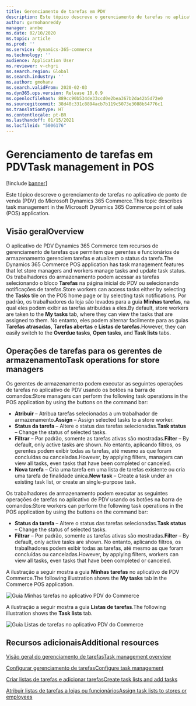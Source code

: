 ```yaml
---
title: Gerenciamento de tarefas em PDV
description: Este tópico descreve o gerenciamento de tarefas no aplicativo de ponto de venda (PDV) do Microsoft Dynamics 365 Commerce.
author: gvrmohanreddy
manager: annbe
ms.date: 02/10/2020
ms.topic: article
ms.prod: ''
ms.service: dynamics-365-commerce
ms.technology: ''
audience: Application User
ms.reviewer: v-chgri
ms.search.region: Global
ms.search.industry: ''
ms.author: gmohanv
ms.search.validFrom: 2020-02-03
ms.dyn365.ops.version: Release 10.0.9
ms.openlocfilehash: 889cc90b534de33ccd0e2bea367b2da42b5d72e0
ms.sourcegitcommit: 38d40c331c8894acb7b119c5073e3088b54776c1
ms.translationtype: HT
ms.contentlocale: pt-BR
ms.lasthandoff: 01/15/2021
ms.locfileid: "5006176"
---
```

# <a name="task-management-in-pos"></a><span data-ttu-id="46bb9-103">Gerenciamento de tarefas em PDV</span><span class="sxs-lookup"><span data-stu-id="46bb9-103">Task management in POS</span></span>

[!include [banner](includes/banner.md)]

<span data-ttu-id="46bb9-104">Este tópico descreve o gerenciamento de tarefas no aplicativo de ponto de venda (PDV) do Microsoft Dynamics 365 Commerce.</span><span class="sxs-lookup"><span data-stu-id="46bb9-104">This topic describes task management in the Microsoft Dynamics 365 Commerce point of sale (POS) application.</span></span>

## <a name="overview"></a><span data-ttu-id="46bb9-105">Visão geral</span><span class="sxs-lookup"><span data-stu-id="46bb9-105">Overview</span></span>

<span data-ttu-id="46bb9-106">O aplicativo de PDV Dynamics 365 Commerce tem recursos de gerenciamento de tarefas que permitem que gerentes e funcionários de armazenamento gerenciem tarefas e atualizem o status da tarefa.</span><span class="sxs-lookup"><span data-stu-id="46bb9-106">The Dynamics 365 Commerce POS application has task management features that let store managers and workers manage tasks and update task status.</span></span> <span data-ttu-id="46bb9-107">Os trabalhadores do armazenamento podem acessar as tarefas selecionando o bloco **Tarefas** na página inicial do PDV ou selecionando notificações de tarefas.</span><span class="sxs-lookup"><span data-stu-id="46bb9-107">Store workers can access tasks either by selecting the **Tasks** tile on the POS home page or by selecting task notifications.</span></span> <span data-ttu-id="46bb9-108">Por padrão, os trabalhadores da loja são levados para a guia **Minhas tarefas**, na qual eles podem exibir as tarefas atribuídas a eles.</span><span class="sxs-lookup"><span data-stu-id="46bb9-108">By default, store workers are taken to the **My tasks** tab, where they can view the tasks that are assigned to them.</span></span> <span data-ttu-id="46bb9-109">No entanto, eles podem alternar facilmente para as guias **Tarefas atrasadas**, **Tarefas abertas** e **Listas de tarefas**.</span><span class="sxs-lookup"><span data-stu-id="46bb9-109">However, they can easily switch to the **Overdue tasks**, **Open tasks**, and **Task lists** tabs.</span></span>

## <a name="task-operations-for-store-managers"></a><span data-ttu-id="46bb9-110">Operações de tarefas para os gerentes de armazenamento</span><span class="sxs-lookup"><span data-stu-id="46bb9-110">Task operations for store managers</span></span>

<span data-ttu-id="46bb9-111">Os gerentes de armazenamento podem executar as seguintes operações de tarefas no aplicativo de PDV usando os botões na barra de comandos:</span><span class="sxs-lookup"><span data-stu-id="46bb9-111">Store managers can perform the following task operations in the POS application by using the buttons on the command bar:</span></span>

- <span data-ttu-id="46bb9-112">**Atribuir** – Atribua tarefas selecionadas a um trabalhador de armazenamento.</span><span class="sxs-lookup"><span data-stu-id="46bb9-112">**Assign** – Assign selected tasks to a store worker.</span></span>
- <span data-ttu-id="46bb9-113">**Status da tarefa** – Altere o status das tarefas selecionadas.</span><span class="sxs-lookup"><span data-stu-id="46bb9-113">**Task status** – Change the status of selected tasks.</span></span>
- <span data-ttu-id="46bb9-114">**Filtrar** – Por padrão, somente as tarefas ativas são mostradas.</span><span class="sxs-lookup"><span data-stu-id="46bb9-114">**Filter** – By default, only active tasks are shown.</span></span> <span data-ttu-id="46bb9-115">No entanto, aplicando filtros, os gerentes podem exibir todas as tarefas, até mesmo as que foram concluídas ou canceladas.</span><span class="sxs-lookup"><span data-stu-id="46bb9-115">However, by applying filters, managers can view all tasks, even tasks that have been completed or canceled.</span></span>
- <span data-ttu-id="46bb9-116">**Nova tarefa** – Cria uma tarefa em uma lista de tarefas existente ou cria uma tarefa de finalidade única.</span><span class="sxs-lookup"><span data-stu-id="46bb9-116">**New task** – Create a task under an existing task list, or create an single-purpose task.</span></span>

<span data-ttu-id="46bb9-117">Os trabalhadores de armazenamento podem executar as seguintes operações de tarefas no aplicativo de PDV usando os botões na barra de comandos:</span><span class="sxs-lookup"><span data-stu-id="46bb9-117">Store workers can perform the following task operations in the POS application by using the buttons on the command bar:</span></span>

- <span data-ttu-id="46bb9-118">**Status da tarefa** – Altere o status das tarefas selecionadas.</span><span class="sxs-lookup"><span data-stu-id="46bb9-118">**Task status** – Change the status of selected tasks.</span></span>
- <span data-ttu-id="46bb9-119">**Filtrar** – Por padrão, somente as tarefas ativas são mostradas.</span><span class="sxs-lookup"><span data-stu-id="46bb9-119">**Filter** – By default, only active tasks are shown.</span></span> <span data-ttu-id="46bb9-120">No entanto, aplicando filtros, os trabalhadores podem exibir todas as tarefas, até mesmo as que foram concluídas ou canceladas.</span><span class="sxs-lookup"><span data-stu-id="46bb9-120">However, by applying filters, workers can view all tasks, even tasks that have been completed or canceled.</span></span>

<span data-ttu-id="46bb9-121">A ilustração a seguir mostra a guia **Minhas tarefas** no aplicativo de PDV Commerce.</span><span class="sxs-lookup"><span data-stu-id="46bb9-121">The following illustration shows the **My tasks** tab in the Commerce POS application.</span></span>

![Guia Minhas tarefas no aplicativo PDV do Commerce](media/POS-task-management.png)

<span data-ttu-id="46bb9-123">A ilustração a seguir mostra a guia **Listas de tarefas**.</span><span class="sxs-lookup"><span data-stu-id="46bb9-123">The following illustration shows the **Task lists** tab.</span></span>

![Guia Listas de tarefas no aplicativo PDV do Commerce](media/POS-task-lists-management.png)

## <a name="additional-resources"></a><span data-ttu-id="46bb9-125">Recursos adicionais</span><span class="sxs-lookup"><span data-stu-id="46bb9-125">Additional resources</span></span>

[<span data-ttu-id="46bb9-126">Visão geral do gerenciamento de tarefas</span><span class="sxs-lookup"><span data-stu-id="46bb9-126">Task management overview</span></span>](task-mgmt-overview.md)

[<span data-ttu-id="46bb9-127">Configurar gerenciamento de tarefas</span><span class="sxs-lookup"><span data-stu-id="46bb9-127">Configure task management</span></span>](task-mgmt-configure.md)

[<span data-ttu-id="46bb9-128">Criar listas de tarefas e adicionar tarefas</span><span class="sxs-lookup"><span data-stu-id="46bb9-128">Create task lists and add tasks</span></span>](task-mgmt-create-lists.md)

[<span data-ttu-id="46bb9-129">Atribuir listas de tarefas a lojas ou funcionários</span><span class="sxs-lookup"><span data-stu-id="46bb9-129">Assign task lists to stores or employees</span></span>](task-mgmt-assign-lists.md)
